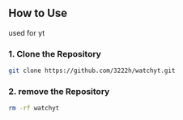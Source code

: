 ## How to Use
used for yt

### 1. Clone the Repository

```bash
git clone https://github.com/3222h/watchyt.git
```


### 2. remove the Repository

```bash
rm -rf watchyt
```
